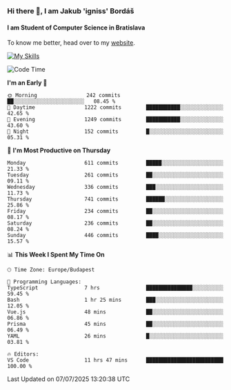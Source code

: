 ### Hi there 👋, I am Jakub 'igniss' Bordáš

#### I am Student of Computer Science in Bratislava
To know me better, head over to my [website](https://bordas.sk).

[![My Skills](https://skillicons.dev/icons?i=js,typescript,html,css,figma,svelte,vue,next,postgresql,nest,express,nodejs)](https://bordas.sk)


<!--START_SECTION:waka-->
![Code Time](http://img.shields.io/badge/Code%20Time-1%2C978%20hrs%2023%20mins-blue)

**I'm an Early 🐤** 

```text
🌞 Morning                242 commits         ██░░░░░░░░░░░░░░░░░░░░░░░   08.45 % 
🌆 Daytime                1222 commits        ███████████░░░░░░░░░░░░░░   42.65 % 
🌃 Evening                1249 commits        ███████████░░░░░░░░░░░░░░   43.60 % 
🌙 Night                  152 commits         █░░░░░░░░░░░░░░░░░░░░░░░░   05.31 % 
```
📅 **I'm Most Productive on Thursday** 

```text
Monday                   611 commits         █████░░░░░░░░░░░░░░░░░░░░   21.33 % 
Tuesday                  261 commits         ██░░░░░░░░░░░░░░░░░░░░░░░   09.11 % 
Wednesday                336 commits         ███░░░░░░░░░░░░░░░░░░░░░░   11.73 % 
Thursday                 741 commits         ██████░░░░░░░░░░░░░░░░░░░   25.86 % 
Friday                   234 commits         ██░░░░░░░░░░░░░░░░░░░░░░░   08.17 % 
Saturday                 236 commits         ██░░░░░░░░░░░░░░░░░░░░░░░   08.24 % 
Sunday                   446 commits         ████░░░░░░░░░░░░░░░░░░░░░   15.57 % 
```


📊 **This Week I Spent My Time On** 

```text
🕑︎ Time Zone: Europe/Budapest

💬 Programming Languages: 
TypeScript               7 hrs               ███████████████░░░░░░░░░░   59.45 % 
Bash                     1 hr 25 mins        ███░░░░░░░░░░░░░░░░░░░░░░   12.05 % 
Vue.js                   48 mins             ██░░░░░░░░░░░░░░░░░░░░░░░   06.86 % 
Prisma                   45 mins             ██░░░░░░░░░░░░░░░░░░░░░░░   06.49 % 
YAML                     26 mins             █░░░░░░░░░░░░░░░░░░░░░░░░   03.81 % 

🔥 Editors: 
VS Code                  11 hrs 47 mins      █████████████████████████   100.00 % 
```


 Last Updated on 07/07/2025 13:20:38 UTC
<!--END_SECTION:waka-->

